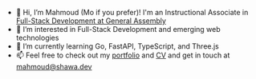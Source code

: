 - 👋 Hi, I’m Mahmoud (Mo if you prefer)! I'm an Instructional Associate in <a href="https://generalassemb.ly/instructors/mahmoud-el-shawa/28943">Full-Stack Development at General Assembly</a>
- 👀 I’m interested in Full-Stack Development and emerging web technologies
- 🌱 I’m currently learning Go, FastAPI, TypeScript, and Three.js 
- 📫 Feel free to check out my [portfolio](https://shawa.dev/) and [CV](https://docs.google.com/document/d/1vNG1eEzo_FglUamq9IO6J3wHpgET-7piyfCjeukWbUU/edit?usp=sharing) and get in touch at <a href="mailto:mahmoud@shawa.dev">mahmoud@shawa.dev</a>

<!---
mo-shawa/mo-shawa is a ✨ special ✨ repository because its `README.md` (this file) appears on your GitHub profile.
You can click the Preview link to take a look at your changes.
--->

